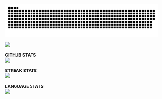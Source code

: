 ![snake animation](https://raw.githubusercontent.com/Pei-Chen-Chiu/Pei-Chen-Chiu/output/github-contribution-grid-snake.svg)

<p align="left">
<img src="https://hits.seeyoufarm.com/api/count/incr/badge.svg?url=https%3A%2F%2Fgithub.com%2FPei-Chen-Chiu1212%2Fhit-counter&count_bg=%2338B0AB&title_bg=%23555555&icon=&icon_color=%23D02525&title=Profile%20views" />
</p>

<!-- kaggle info
![your id](https://road-to-kaggle-grandmaster.vercel.app/api/simple/peichenchiu)

<p align="center">
  <img src="https://road-to-kaggle-grandmaster.vercel.app/api/badges/peichenchiu/competition/light" />
  <img src="https://road-to-kaggle-grandmaster.vercel.app/api/badges/peichenchiu/dataset" />
  <img src="https://road-to-kaggle-grandmaster.vercel.app/api/badges/peichenchiu/notebook/light" />
  <img src="https://road-to-kaggle-grandmaster.vercel.app/api/badges/peichenchiu/discussion" />
</p>
 -->


<p align="center"> 
<summary><b> GITHUB STATS </b></summary> 

<img align="center" src="https://github-readme-stats.vercel.app/api?username=Pei-Chen-Chiu&hide=issues,contribs&show_icons=true&bg_color=30,e96443,904e95&title_color=fff&text_color=fff">
<br/>
<br/>
    
<summary><b>STREAK STATS </b></summary> 
<img src="https://streak-stats.demolab.com?user=Pei-Chen-Chiu&theme=holi-theme&hide_border=true&border_radius=10&date_format=M%20j%5B%2C%20Y%5D"/>
<br/>
<br/>
 
<summary><b> LANGUAGE STATS </b></summary>
<div>
<img src="https://github-readme-stats.vercel.app/api/top-langs?username=Pei-Chen-Chiu&title_color=7A7ADB&icon_color=2234AE&text_color=D3D3D3&bg_color=0,000000,130F40&show_icons=true&locale=en&langs_count=10&layout=compact"/></div>
</p>
